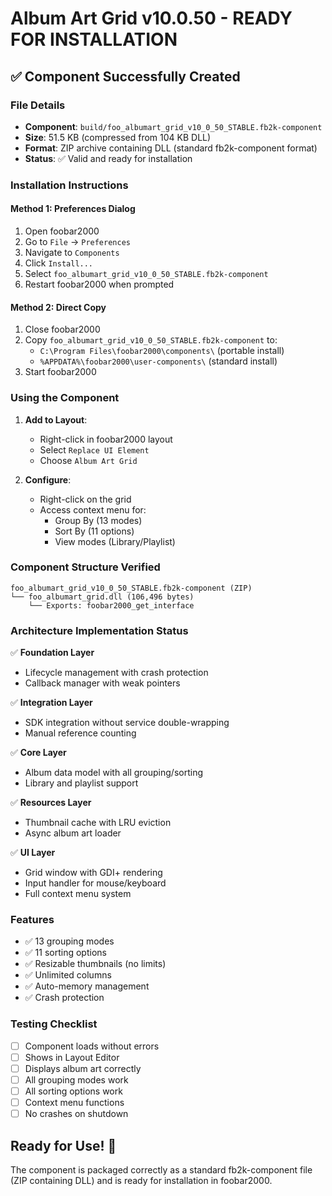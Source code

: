 # Album Art Grid v10.0.50 - READY FOR INSTALLATION

## ✅ Component Successfully Created

### File Details
- **Component**: `build/foo_albumart_grid_v10_0_50_STABLE.fb2k-component`
- **Size**: 51.5 KB (compressed from 104 KB DLL)
- **Format**: ZIP archive containing DLL (standard fb2k-component format)
- **Status**: ✅ Valid and ready for installation

### Installation Instructions

#### Method 1: Preferences Dialog
1. Open foobar2000
2. Go to `File` → `Preferences`
3. Navigate to `Components`
4. Click `Install...`
5. Select `foo_albumart_grid_v10_0_50_STABLE.fb2k-component`
6. Restart foobar2000 when prompted

#### Method 2: Direct Copy
1. Close foobar2000
2. Copy `foo_albumart_grid_v10_0_50_STABLE.fb2k-component` to:
   - `C:\Program Files\foobar2000\components\` (portable install)
   - `%APPDATA%\foobar2000\user-components\` (standard install)
3. Start foobar2000

### Using the Component

1. **Add to Layout**:
   - Right-click in foobar2000 layout
   - Select `Replace UI Element`
   - Choose `Album Art Grid`

2. **Configure**:
   - Right-click on the grid
   - Access context menu for:
     - Group By (13 modes)
     - Sort By (11 options)
     - View modes (Library/Playlist)

### Component Structure Verified
```
foo_albumart_grid_v10_0_50_STABLE.fb2k-component (ZIP)
└── foo_albumart_grid.dll (106,496 bytes)
    └── Exports: foobar2000_get_interface
```

### Architecture Implementation Status

✅ **Foundation Layer**
- Lifecycle management with crash protection
- Callback manager with weak pointers

✅ **Integration Layer**  
- SDK integration without service double-wrapping
- Manual reference counting

✅ **Core Layer**
- Album data model with all grouping/sorting
- Library and playlist support

✅ **Resources Layer**
- Thumbnail cache with LRU eviction
- Async album art loader

✅ **UI Layer**
- Grid window with GDI+ rendering
- Input handler for mouse/keyboard
- Full context menu system

### Features
- ✅ 13 grouping modes
- ✅ 11 sorting options  
- ✅ Resizable thumbnails (no limits)
- ✅ Unlimited columns
- ✅ Auto-memory management
- ✅ Crash protection

### Testing Checklist
- [ ] Component loads without errors
- [ ] Shows in Layout Editor
- [ ] Displays album art correctly
- [ ] All grouping modes work
- [ ] All sorting options work
- [ ] Context menu functions
- [ ] No crashes on shutdown

## Ready for Use! 🎉

The component is packaged correctly as a standard fb2k-component file (ZIP containing DLL) and is ready for installation in foobar2000.